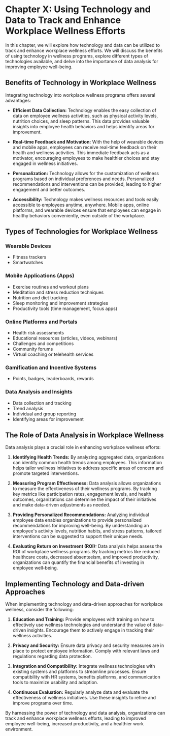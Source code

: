 Chapter X: Using Technology and Data to Track and Enhance Workplace Wellness Efforts
====================================================================================

In this chapter, we will explore how technology and data can be utilized to track and enhance workplace wellness efforts. We will discuss the benefits of using technology in wellness programs, explore different types of technologies available, and delve into the importance of data analysis for improving employee well-being.

Benefits of Technology in Workplace Wellness
--------------------------------------------

Integrating technology into workplace wellness programs offers several advantages:

* **Efficient Data Collection:** Technology enables the easy collection of data on employee wellness activities, such as physical activity levels, nutrition choices, and sleep patterns. This data provides valuable insights into employee health behaviors and helps identify areas for improvement.

* **Real-time Feedback and Motivation:** With the help of wearable devices and mobile apps, employees can receive real-time feedback on their health and wellness activities. This immediate feedback acts as a motivator, encouraging employees to make healthier choices and stay engaged in wellness initiatives.

* **Personalization:** Technology allows for the customization of wellness programs based on individual preferences and needs. Personalized recommendations and interventions can be provided, leading to higher engagement and better outcomes.

* **Accessibility:** Technology makes wellness resources and tools easily accessible to employees anytime, anywhere. Mobile apps, online platforms, and wearable devices ensure that employees can engage in healthy behaviors conveniently, even outside of the workplace.

Types of Technologies for Workplace Wellness
--------------------------------------------

### Wearable Devices

* Fitness trackers
* Smartwatches

### Mobile Applications (Apps)

* Exercise routines and workout plans
* Meditation and stress reduction techniques
* Nutrition and diet tracking
* Sleep monitoring and improvement strategies
* Productivity tools (time management, focus apps)

### Online Platforms and Portals

* Health risk assessments
* Educational resources (articles, videos, webinars)
* Challenges and competitions
* Community forums
* Virtual coaching or telehealth services

### Gamification and Incentive Systems

* Points, badges, leaderboards, rewards

### Data Analysis and Insights

* Data collection and tracking
* Trend analysis
* Individual and group reporting
* Identifying areas for improvement

The Role of Data Analysis in Workplace Wellness
-----------------------------------------------

Data analysis plays a crucial role in enhancing workplace wellness efforts:

1. **Identifying Health Trends:** By analyzing aggregated data, organizations can identify common health trends among employees. This information helps tailor wellness initiatives to address specific areas of concern and promote targeted interventions.

2. **Measuring Program Effectiveness:** Data analysis allows organizations to measure the effectiveness of their wellness programs. By tracking key metrics like participation rates, engagement levels, and health outcomes, organizations can determine the impact of their initiatives and make data-driven adjustments as needed.

3. **Providing Personalized Recommendations:** Analyzing individual employee data enables organizations to provide personalized recommendations for improving well-being. By understanding an employee's activity levels, nutrition habits, and stress patterns, tailored interventions can be suggested to support their unique needs.

4. **Evaluating Return on Investment (ROI):** Data analysis helps assess the ROI of workplace wellness programs. By tracking metrics like reduced healthcare costs, decreased absenteeism, and improved productivity, organizations can quantify the financial benefits of investing in employee well-being.

Implementing Technology and Data-driven Approaches
--------------------------------------------------

When implementing technology and data-driven approaches for workplace wellness, consider the following:

1. **Education and Training:** Provide employees with training on how to effectively use wellness technologies and understand the value of data-driven insights. Encourage them to actively engage in tracking their wellness activities.

2. **Privacy and Security:** Ensure data privacy and security measures are in place to protect employee information. Comply with relevant laws and regulations regarding data protection.

3. **Integration and Compatibility:** Integrate wellness technologies with existing systems and platforms to streamline processes. Ensure compatibility with HR systems, benefits platforms, and communication tools to maximize usability and adoption.

4. **Continuous Evaluation:** Regularly analyze data and evaluate the effectiveness of wellness initiatives. Use these insights to refine and improve programs over time.

By harnessing the power of technology and data analysis, organizations can track and enhance workplace wellness efforts, leading to improved employee well-being, increased productivity, and a healthier work environment.
